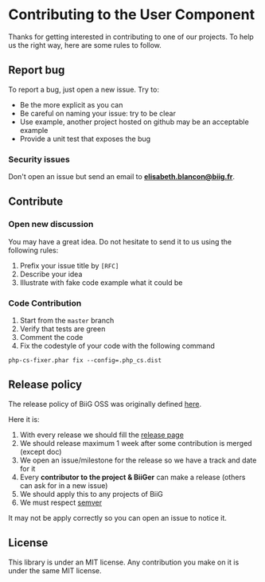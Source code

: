 Contributing to the User Component
====================================

Thanks for getting interested in contributing to one of our projects. To help us the right way, here are some rules to follow.

Report bug
----------

To report a bug, just open a new issue. Try to:

- Be the more explicit as you can
- Be careful on naming your issue: try to be clear
- Use example, another project hosted on github may be an acceptable example
- Provide a unit test that exposes the bug

### Security issues

Don't open an issue but send an email to **elisabeth.blancon@biig.fr**.

Contribute
----------

### Open new discussion

You may have a great idea. Do not hesitate to send it to us using the following rules:

1. Prefix your issue title by `[RFC]`
2. Describe your idea
3. Illustrate with fake code example what it could be

### Code Contribution

1. Start from the `master` branch
2. Verify that tests are green
3. Comment the code
5. Fix the codestyle of your code with the following command

```
php-cs-fixer.phar fix --config=.php_cs.dist
```

Release policy
--------------

The release policy of BiiG OSS was originally defined [here](https://github.com/biig-io/DictionaryBundle/issues/12).

Here it is:

1. With every release we should fill the [release page](https://github.com/biig-io/UserComponent/releases)
2. We should release maximum 1 week after some contribution is merged (except doc)
3. We open an issue/milestone for the release so we have a track and date for it
4. Every **contributor to the project & BiiGer** can make a release (others can ask for in a new issue)
5. We should apply this to any projects of BiiG
6. We must respect [semver](https://semver.org/)

It may not be apply correctly so you can open an issue to notice it.

License
-------

This library is under an MIT license. Any contribution you make on it is under the same MIT license.
